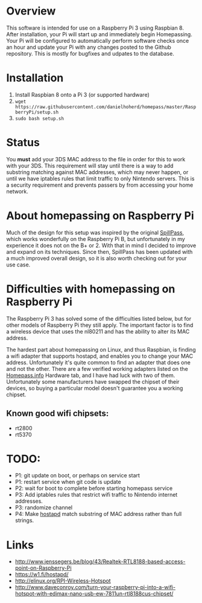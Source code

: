 # Overview

This software is intended for use on a Raspberry Pi 3 using Raspbian 8. After installation, your Pi will start up and immediately begin Homepassing. Your Pi will be configured to automatically perform software checks once an hour and update your Pi with any changes posted to the Github repository. This is mostly for bugfixes and udpates to the database.

# Installation

1. Install Raspbian 8 onto a Pi 3 (or supported hardware)
2. `wget https://raw.githubusercontent.com/danielhoherd/homepass/master/RaspberryPi/setup.sh`
3. `sudo bash setup.sh`

# Status

You **must** add your 3DS MAC address to the <accept> file in order for this to work with your 3DS. This requirement will stay until there is a way to add substring matching against MAC addresses, which may never happen, or until we have iptables rules that limit traffic to only Nintendo servers. This is a security requirement and prevents passers by from accessing your home network.

# About homepassing on Raspberry Pi

Much of the design for this setup was inspired by the original [SpillPass](http://www.spillmonkey.com/?page_id=5), which works wonderfully on the Raspberry Pi B, but unfortunately in my experience it does not on the B+ or 2. With that in mind I decided to improve and expand on its techniques. Since then, SpillPass has been updated with a much improved overall design, so it is also worth checking out for your use case.

# Difficulties with homepassing on Raspberry Pi

The Raspberry Pi 3 has solved some of the difficulties listed below, but for other models of Raspberry Pi they still apply. The important factor is to find a wireless device that uses the nl80211 and has the ability to alter its MAC address.

The hardest part about homepassing on Linux, and thus Raspbian, is finding a wifi adapter that supports hostapd, and enables you to change your MAC address. Unfortunately it's quite common to find an adapter that does one and not the other. There are a few verified working adapters listed on the [Homepass.info](http://homepass.info) Hardware tab, and I have had luck with two of them. Unfortunately some manufacturers have swapped the chipset of their devices, so buying a particular model doesn't guarantee you a working chipset.

## Known good wifi chipsets:

- rt2800
- rt5370

# TODO:

- P1: git update on boot, or perhaps on service start
- P1: restart service when git code is update
- P2: wait for boot to complete before starting homepass service
- P3: Add iptables rules that restrict wifi traffic to Nintendo internet addresses.
- P3: randomize channel
- P4: Make [hostapd](https://w1.fi/hostapd/) match substring of MAC address rather than full strings.

# Links

- <http://www.jenssegers.be/blog/43/Realtek-RTL8188-based-access-point-on-Raspberry-Pi>
- <https://w1.fi/hostapd/>
- <http://elinux.org/RPI-Wireless-Hotspot>
- <http://www.daveconroy.com/turn-your-raspberry-pi-into-a-wifi-hotspot-with-edimax-nano-usb-ew-7811un-rtl8188cus-chipset/>
